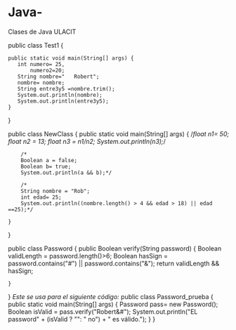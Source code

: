 # Java-
Clases de Java ULACIT

public class Test1 {

    public static void main(String[] args) {
       int numero= 25,
           numero2=20;
       String nombre="   Robert";
       nombre= nombre;
       String entre3y5 =nombre.trim();
       System.out.println(nombre);
       System.out.println(entre3y5);
    }
    
}

public class NewClass {
    public static void main(String[] args) {
        /*float n1= 50;
        float n2 = 13;
        float n3 = n1/n2;
        System.out.println(n3);*/
        
        /*
        Boolean a = false;
        Boolean b= true;
        System.out.println(a && b);*/
        
        /*
        String nombre = "Rob";
        int edad= 25;
        System.out.println((nombre.length() > 4 && edad > 18) || edad ==25);*/
        
    }
    
}

public class Password {
    public Boolean verify(String password) {
        Boolean validLength = password.length()>6;
        Boolean hasSign = password.contains("#") || password.contains("&");
        return validLength && hasSign;
        
    }
    
}
*Este se usa para el siguiente código:*
public class Password_prueba {
    public static void main(String[] args) {
        Password pass= new Password();
        Boolean isValid = pass.verify("Robert&#");
        System.out.println("EL password" + (isValid ? "": " no") + " es válido.");
    }
}
